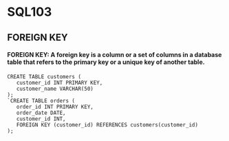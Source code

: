# SQL103

##  FOREIGN KEY 
#### FOREIGN KEY: A foreign key is a column or a set of columns in a database table that refers to the primary key or a unique key of another table.
 
 ```
CREATE TABLE customers (
    customer_id INT PRIMARY KEY,
    customer_name VARCHAR(50)
);
`CREATE TABLE orders (
    order_id INT PRIMARY KEY,
    order_date DATE,
    customer_id INT,
    FOREIGN KEY (customer_id) REFERENCES customers(customer_id)
);
```
